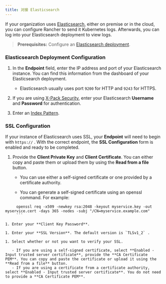 ```yaml
---
title: 对接 Elasticsearch
---
```


If your organization uses [Elasticsearch](https://www.elastic.co/), either on premise or in the cloud, you can configure Rancher to send it Kubernetes logs. Afterwards, you can log into your Elasticsearch deployment to view logs.

> **Prerequisites:** Configure an [Elasticsearch deployment](https://www.elastic.co/guide/en/cloud/saas-release/ec-create-deployment.html).

### Elasticsearch Deployment Configuration

1. In the **Endpoint** field, enter the IP address and port of your Elasticsearch instance. You can find this information from the dashboard of your Elasticsearch deployment.

   - Elasticsearch usually uses port `9200` for HTTP and `9243` for HTTPS.

1. If you are using [X-Pack Security](https://www.elastic.co/guide/en/x-pack/current/xpack-introduction.html), enter your Elasticsearch **Username** and **Password** for authentication.

1. Enter an [Index Pattern](https://www.elastic.co/guide/en/kibana/current/index-patterns.html).

### SSL Configuration

If your instance of Elasticsearch uses SSL, your **Endpoint** will need to begin with `https://` . With the correct endpoint, the **SSL Configuration** form is enabled and ready to be completed.

1. Provide the **Client Private Key** and **Client Certificate**. You can either copy and paste them or upload them by using the **Read from a file** button.

   - You can use either a self-signed certificate or one provided by a certificate authority.

   - You can generate a self-signed certificate using an openssl command. For example:

     

``` 
     openssl req -x509 -newkey rsa:2048 -keyout myservice.key -out myservice.cert -days 365 -nodes -subj "/CN=myservice.example.com"
     ```

1. Enter your **Client Key Password**.

1. Enter your **SSL Version**. The default version is `TLSv1_2` .

1. Select whether or not you want to verify your SSL.

   - If you are using a self-signed certificate, select **Enabled - Input trusted server certificate**, provide the **CA Certificate PEM**. You can copy and paste the certificate or upload it using the **Read from a file** button.
   - If you are using a certificate from a certificate authority, select **Enabled - Input trusted server certificate**. You do not need to provide a **CA Certificate PEM**.

